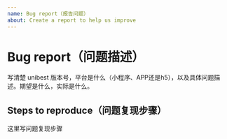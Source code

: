 ```yaml
---
name: Bug report（报告问题）
about: Create a report to help us improve
---
```


<!--
    注意：为更好的解决你的问题，请参考模板提供完整信息，准确描述问题，信息不全的 issue 将被关闭。

    Note: In order to better solve your problem, please refer to the template to provide complete information, accurately describe the problem, and the incomplete information issue will be closed.
-->

# Bug report（问题描述）

写清楚 unibest 版本号，平台是什么（小程序、APP还是h5），以及具体问题描述。期望是什么，实际是什么。

## Steps to reproduce（问题复现步骤）

这里写问题复现步骤

<!--
1. [xxx]
2. [xxx]
3. [xxxx]
-->
